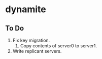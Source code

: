 dynamite
=========

## To Do
1. Fix key migration.
	1. Copy contents of server0 to server1.
2. Write replicant servers.